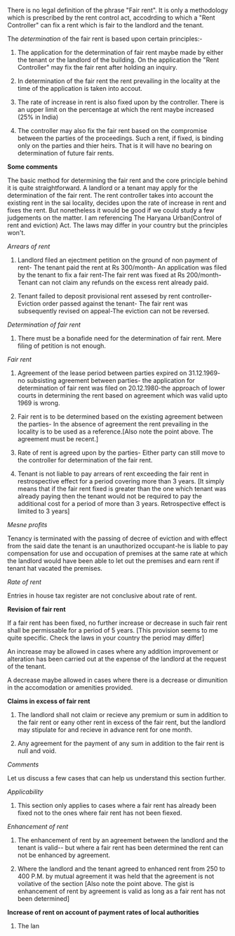 There is no legal definition of the phrase "Fair rent". It is only a methodology which is prescribed by the rent control act, accodrding to which a "Rent Controller" can fix a rent which is fair to the landlord and the tenant.

The *determination* of the fair rent is based upon certain principles:-

1. The application for the determination of fair rent maybe made by either the tenant or the landlord of the building. On the application the "Rent Controller" may fix the fair rent after holding an inquiry.

2. In determination of the fair rent the rent prevailing in the locality at the time of the application is taken into accout.

3. The rate of increase in rent is also fixed upon by the controller. There is an upper limit on the percentage at which the rent maybe increased (25% in India)

4. The controller may also fix the fair rent based on the compromise between the parties of the proceedings. Such a rent, if fixed, is binding only on the parties and thier heirs. That is it will have no bearing on determination of future fair rents.

**Some comments**

The basic method for determining the fair rent and the core principle behind it is quite straightforward. A landlord or a tenant may apply for the determination of the fair rent. The rent controller takes into account the existing rent in the sai locality, decides upon the rate of increase in rent and fixes the rent.  But nonetheless it would be good if we could study a few judgements on the matter. I am referencing The Haryana Urban(Control of rent and eviction) Act. The laws may differ in your country but the principles won't.

*Arrears of rent*

1. Landlord filed an ejectment petition on the ground of non payment of rent- The tenant paid the rent at Rs 300/month- An application was filed by the tenant to fix a fair rent-The fair rent was fixed at Rs 200/month-Tenant can not claim any refunds on the excess rent already paid.

2. Tenant failed to deposit provisional rent assesed by rent controller- Eviction order passed against the tenant- The fair rent was subsequently revised on appeal-The eviction can not be reversed.

*Determination of fair rent*

1. There must be a bonafide need for the determination of fair rent. Mere filing of petition is not enough. 

*Fair rent*

1. Agreement of the lease period between parties expired on 31.12.1969- no subsisting agreement between parties- the application for determination of fair rent was filed on 20.12.1980-the approach of lower courts in determining the rent based on agreement which was valid upto 1969 is wrong.

2. Fair rent is to be determined based on the existing agreement between the parties- In the absence of agreement the rent prevailing in the locality is to be used as a reference.[Also note the point above. The agreement must be recent.]

3. Rate of rent is agreed upon by the parties- Either party can still move to the controller for determination of the fair rent.

4. Tenant is not liable to pay arrears of rent exceeding the fair rent in restrospective effect for a period covering more than 3 years. [It simply means that if the fair rent fixed is greater than the one which tenant was already paying then the tenant would not be required to pay the additional cost for a period of more than 3 years. Retrospective effect is limited to 3 years]

*Mesne profits*

Tenancy is terminated with the passing of decree of eviction and with effect from the said date the tenant is an unauthorized occupant-he is liable to pay compensation for use and occupation of premises at the same rate at which the landlord would have been able to let out the premises and earn rent if tenant hat vacated the premises. 

*Rate of rent*

Entries in house tax register are not conclusive about rate of rent.

**Revision of fair rent**

If a fair rent has been fixed, no further increase or decrease in such fair rent shall be permissable for a period of 5 years. [This provision seems to me quite specific. Check the laws in your country the period may differ]

An increase may be allowed in cases where any addition improvement or alteration has been carried out at the expense of the landlord at the request of the tenant.

A decrease maybe allowed in cases where there is a decrease or dimunition in the accomodation or amenities provided.


**Claims in excess of fair rent**

1. The landlord shall not claim or recieve any premium or sum in addition to the fair rent or eany other rent in excess of the fair rent, but the landlord may stipulate for and recieve in advance rent for one month.

2. Any agreement for the payment of any sum in addition to the fair rent is null and void. 

*Comments*

Let us discuss a few cases that can help us understand this section further.

*Applicability*

1. This section only applies to cases where a fair rent has already been fixed not to the ones where fair rent has not been fiexed.

*Enhancement of rent*

1. The enhancement of rent by an agreement between the landlord and the tenant is valid-- but where a fair rent has been determined the rent can not be enhanced by agreement.

2. Where the landlord and the tenant agreed to enhanced rent from 250 to 400 P.M. by mutual agreement it was held that the agreement is not voilative of the section [Also note the point above. The gist is enhancement of rent by agreement is valid as long as a fair rent has not been determined]


**Increase of rent on account of payment rates of local authorities**

1. The lan